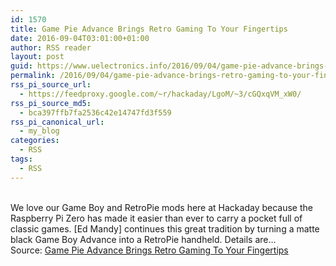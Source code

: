 ```yaml
---
id: 1570
title: Game Pie Advance Brings Retro Gaming To Your Fingertips
date: 2016-09-04T03:01:00+01:00
author: RSS reader
layout: post
guid: https://www.uelectronics.info/2016/09/04/game-pie-advance-brings-retro-gaming-to-your-fingertips/
permalink: /2016/09/04/game-pie-advance-brings-retro-gaming-to-your-fingertips/
rss_pi_source_url:
  - https://feedproxy.google.com/~r/hackaday/LgoM/~3/cGQxqVM_xW0/
rss_pi_source_md5:
  - bca397ffb7fa2536c42e14747fd3f559
rss_pi_canonical_url:
  - my_blog
categories:
  - RSS
tags:
  - RSS
---
```

&#013;  
We love our Game Boy and RetroPie mods here at Hackaday because the Raspberry Pi Zero has made it easier than ever to carry a pocket full of classic games. [Ed Mandy] continues this great tradition by turning a matte black Game Boy Advance into a RetroPie handheld. Details are…&#013;  
Source: <a href="https://feedproxy.google.com/~r/hackaday/LgoM/~3/cGQxqVM_xW0/" target="_blank">Game Pie Advance Brings Retro Gaming To Your Fingertips</a>